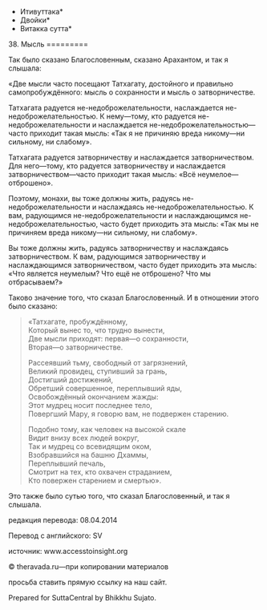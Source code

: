 * Итивуттака*
* Двойки*
* Витакка сутта*

38\. Мысль
\=\=\=\=\=\=\=\=\=

Так было сказано Благословенным, сказано Арахантом, и так я слышала:

«Две мысли часто посещают Татхагату, достойного и правильно самопробуждённого: мысль о сохранности и мысль о затворничестве\.

Татхагата радуется не\-недоброжелательности, наслаждается не\-недоброжелательностью\. К нему—тому, кто радуется не\-недоброжелательности и наслаждается не\-недоброжелательностью—часто приходит такая мысль: «Так я не причиняю вреда никому—ни сильному, ни слабому»\.

Татхагата радуется затворничеству и наслаждается затворничеством\. Для него—тому, кто радуется затворничеству и наслаждается затворничеством—часто приходит такая мысль: «Всё неумелое—отброшено»\.

Поэтому, монахи, вы тоже должны жить, радуясь не\-недоброжелательности и наслаждаясь не\-недоброжелательностью\. К вам, радующимся не\-недоброжелательности и наслаждающимся не\-недоброжелательностью, часто будет приходить эта мысль: «Так мы не причиняем вреда никому—ни сильному, ни слабому»\.

Вы тоже должны жить, радуясь затворничеству и наслаждаясь затворничеством\. К вам, радующимся затворничеству и наслаждающимся затворничеством, часто будет приходить эта мысль: «Что является неумелым? Что ещё не отброшено? Что мы отбрасываем?»

Таково значение того, что сказал Благословенный\. И в отношении этого было сказано:

> «Татхагате, пробуждённому,  
> Который вынес то, что трудно вынести,  
> Две мысли приходят: первая—о сохранности,  
> Вторая—о затворничестве\.
>
> Рассеявший тьму, свободный от загрязнений,  
> Великий провидец, ступивший за грань,  
> Достигший достижений,  
> Обретший совершенное, переплывший яды,  
> Освобождённый окончанием жажды:  
> Этот мудрец носит последнее тело,  
> Повергший Мару, я говорю вам, не подвержен старению\.
>
> Подобно тому, как человек на высокой скале  
> Видит внизу всех людей вокруг,  
> Так и мудрец со всевидящим оком,  
> Взобравшийся на башню Дхаммы,  
> Переплывший печаль,  
> Смотрит на тех, кто охвачен страданием,  
> Кто повержен старением и смертью»\.

Это также было сутью того, что сказал Благословенный, и так я слышала\.

редакция перевода: 08\.04\.2014

Перевод с английского: SV

источник: www\.accesstoinsight\.org

© theravada\.ru—при копировании материалов

просьба ставить прямую ссылку на наш сайт\.

Prepared for SuttaCentral by Bhikkhu Sujato\.